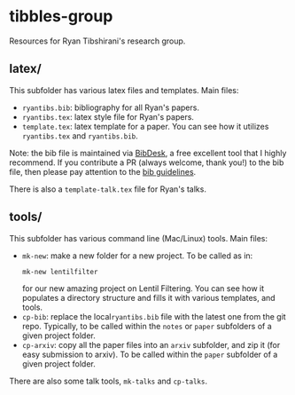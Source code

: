# tibbles-group

Resources for Ryan Tibshirani's research group.

## latex/

This subfolder has various latex files and templates. Main files: 

- `ryantibs.bib`: bibliography for all Ryan's papers.
- `ryantibs.tex`: latex style file for Ryan's papers. 
- `template.tex`: latex template for a paper. You can see how it utilizes
  `ryantibs.tex` and `ryantibs.bib`.

Note: the bib file is maintained via [BibDesk](https://bibdesk.sourceforge.io),
a free excellent tool that I highly recommend. If you contribute a PR (always 
welcome, thank you!) to the bib file, then please pay attention to the
[bib guidelines](). 
  
There is also a `template-talk.tex` file for Ryan's talks.

## tools/

This subfolder has various command line (Mac/Linux) tools. Main files: 

- `mk-new`: make a new folder for a new project. To be called as in:
  ```
  mk-new lentilfilter
  ```
  for our new amazing project on Lentil Filtering. You can see how it populates
  a directory structure and fills it with various templates, and tools. 
- `cp-bib`: replace the local`ryantibs.bib` file with the latest one from the
  git repo. Typically, to be called within the `notes` or `paper` subfolders of
  a given project folder. 
- `cp-arxiv`: copy all the paper files into an `arxiv` subfolder, and zip it
  (for easy submission to arxiv). To be called within the `paper` subfolder of a
  given project folder.

There are also some talk tools, `mk-talks` and `cp-talks`.
